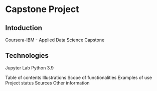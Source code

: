 # Capstone Project

## Intoduction
Coursera-IBM - Applied Data Science Capstone

## Technologies
Jupyter Lab
Python 3.9


Table of contents
Illustrations
Scope of functionalities 
Examples of use
Project status 
Sources
Other information
